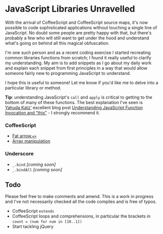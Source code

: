# JavaScript Libraries Unravelled

With the arrival of CoffeeScript and CoffeeScript source maps, it's now possible to code sophisticated applications without touching a single line of JavaScript. No doubt some people are pretty happy with that, but there's probably a few who will still want to get under the hood and understand what's going on behind all this magical obfuscation.

I'm one such person and as a recent coding exercise I started recreating common libraries functions from scratch; I found it really useful to clarify my understanding. My aim is to add snippets as I go about my daily work and explain each snippet from first principles in a way that would allow someone fairly new to programming JavaScript to understand.

I hope this is useful to someone! Let me know if you'd like me to delve into a particular library or method.

**Tip**: understanding JavaScript's `call` and `apply` is critical to getting to the bottom of many of these functions. The best explanation I've seen is [Yahuda Katz'](https://github.com/wycats) excellent blog post [Understanding JavaScript Function Invocation and “this”](http://yehudakatz.com/2011/08/11/understanding-javascript-function-invocation-and-this/) - I strongly recommend it.


### CoffeeScript

- [Fat arrow,`=>`](https://github.com/JofArnold/javascript-libraries-unravelled/wiki/CoffeeScript-Fat-Arrow)
- [Array manipulation](https://github.com/JofArnold/javascript-libraries-unravelled/wiki/CoffeeScript-Array-Manipulation)

### Underscore

- `_.bind` *[coming soon]*
- `_.bindAll` *[coming soon]*



## Todo

Please feel free to make comments and amend. This is a work in progress and I've not necessarily checked all the code compiles and is free of typos.

- CoffeeScript `extends`
- CoffeeScript loops and comprehensions, in particular the brackets in `count = (num for num in [10..1])`
- Start tackling jQuery